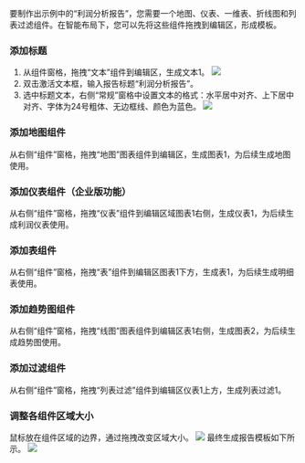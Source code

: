 要制作出示例中的“利润分析报告”，您需要一个地图、仪表、一维表、折线图和列表过滤组件。在智能布局下，您可以先将这些组件拖拽到编辑区，形成模板。

### 添加标题
1. 从组件窗格，拖拽“文本”组件到编辑区，生成文本1。
![](https://main.qcloudimg.com/raw/07e7b5a1b701844eb3c2b591d185f951.png)
2. 双击激活文本框，输入报告标题“利润分析报告”。
3. 选中标题文本，右侧“常规”窗格中设置文本的格式：水平居中对齐、上下居中对齐、字体为24号粗体、无边框线、颜色为蓝色。
![](https://main.qcloudimg.com/raw/a64af18476e0627cde641f489b29c036.png)

### 添加地图组件
从右侧“组件”窗格，拖拽“地图”图表组件到编辑区，生成图表1，为后续生成地图使用。

### 添加仪表组件（企业版功能）
从右侧“组件”窗格，拖拽“仪表”组件到编辑区域图表1右侧，生成仪表1，为后续生成利润仪表使用。

### 添加表组件
从右侧“组件”窗格，拖拽“表”组件到编辑区图表1下方，生成表1，为后续生成明细表使用。

### 添加趋势图组件
从右侧“组件”窗格，拖拽“线图”图表组件到编辑区表1右侧，生成图表2，为后续生成趋势图使用。

### 添加过滤组件
从右侧“组件”窗格，拖拽“列表过滤”组件到编辑区仪表1上方，生成列表过滤1。

### 调整各组件区域大小
鼠标放在组件区域的边界，通过拖拽改变区域大小。
![](https://main.qcloudimg.com/raw/ea854da4cd0a4b59e3787985d71bec90.png)
最终生成报告模板如下所示。
![](https://main.qcloudimg.com/raw/b70f580ac8abaf1c45f7be42305c137d.png)

